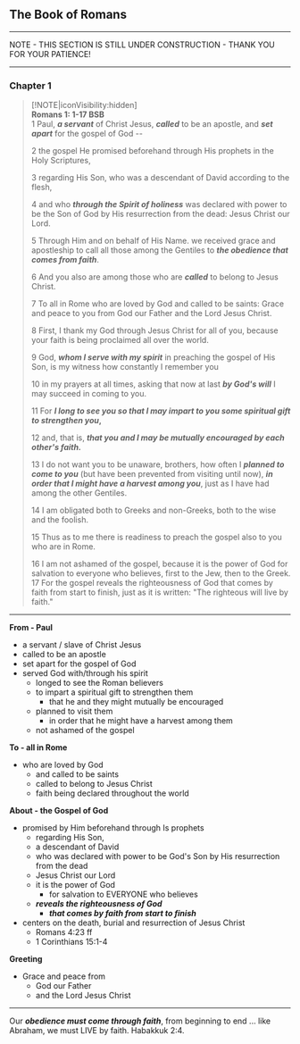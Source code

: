 ## The Book of Romans
___

NOTE - THIS SECTION IS STILL UNDER CONSTRUCTION - THANK YOU FOR YOUR PATIENCE!
___


### Chapter 1  

> [!NOTE|iconVisibility:hidden]  
> **Romans 1: 1-17 BSB**  
> 1 Paul, **_a servant_** of Christ Jesus, **_called_** to be an apostle, and **_set  apart_** for the gospel of God --  
>  
> 2 the gospel He promised beforehand through His prophets in the Holy Scriptures,  
>  
> 3 regarding His Son, who was a descendant of David according to the flesh,  
>  
> 4 and who **_through the Spirit of holiness_** was declared with power to be the Son of God by His resurrection from the dead:  Jesus Christ our Lord.  
>  
> 5 Through Him and on behalf of His Name. we received grace and apostleship to call all those among the Gentiles to **_the obedience that comes from faith_**.  
>  
> 6 And you also are among those who are **_called_** to belong to Jesus Christ.  
>  
> 7 To all in Rome who are loved by God and called to be saints:  Grace and peace to you from God our Father and the Lord Jesus Christ.  
>  
> 8 First, I thank my God through Jesus Christ for all of you, because your faith is being proclaimed all over the world.  
>  
> 9 God, **_whom I serve with my spirit_** in preaching the gospel of His Son, is my witness how constantly I remember you 
>  
> 10 in my prayers at all times, asking that now at last **_by God's will_** I may succeed in coming to you.  
>  
> 11 For **_I long to see you so that I may impart to you some spiritual gift to strengthen you_,**  
>  
> 12 and, that is, **_that you and I may be mutually encouraged by each other's faith._**  
>  
> 13 I do not want you to be unaware, brothers, how often I **_planned to come to you_** (but have been prevented from visiting until now), **_in order that I might have a harvest among you_**, just as I have had among the other Gentiles.  
>  
> 14 I am obligated both to Greeks and non-Greeks, both to the wise and the foolish.  
>  
> 15 Thus as to me there is readiness to preach the gospel also to you who are in Rome.  
>  
> 16 I am not ashamed of the gospel, because it is the power of God for salvation to everyone who believes, first to the Jew, then to the Greek.  
>  17 For the gospel reveals the righteousness of God that comes by faith from start to finish, just as it is written: "The righteous will live by faith."  
>  

___

**From - Paul**  

- a servant / slave of Christ Jesus
- called to be an apostle
- set apart for the gospel of God
-  served God with/through his spirit
    - longed to see the Roman believers
    - to impart a spiritual gift to strengthen them
        - that he and they might mutually be encouraged
    - planned to visit them
        - in order that he might have a harvest among them
    - not ashamed of the gospel

**To - all in Rome**  
	
- who are loved by God
    - and called to be saints
    - called to belong to Jesus Christ
    - faith being declared throughout the world

**About - the Gospel of God**  

- promised by Him beforehand through Is prophets
    - regarding His Son,
	- a descendant of David
	- who was declared with power to be God's Son by His resurrection from the dead
	- Jesus Christ our Lord
	- it is the power of God
		- for salvation to EVERYONE who believes
	- **_reveals the righteousness of God_**
		- **_that comes by faith from start to finish_**
- centers on the death, burial and resurrection of Jesus Christ
	- Romans 4:23 ff
	- 1 Corinthians 15:1-4

**Greeting**  

- Grace and peace from
    - God our Father
    - and the Lord Jesus Christ

___


Our **_obedience must come through faith_**, from beginning to end ... like Abraham, we must LIVE by faith.  Habakkuk 2:4.

